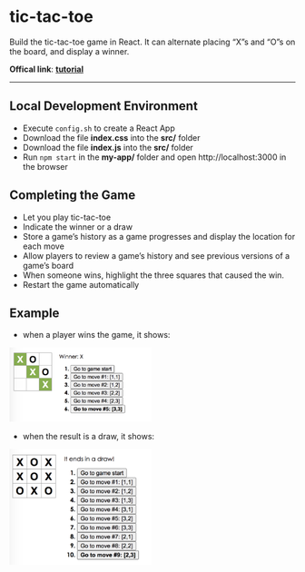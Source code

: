 # tic-tac-toe
Build the tic-tac-toe game in React. It can alternate placing “X”s and “O”s on the board, and display a winner.

**Offical link**: [**tutorial**](https://reactjs.org/tutorial/tutorial.html#completing-the-game)

***
## Local Development Environment 
- Execute `config.sh` to create a React App
- Download the file **index.css** into the **src/** folder
- Download the file **index.js** into the **src/** folder
- Run `npm start` in the **my-app/** folder and open http://localhost:3000 in the browser


## Completing the Game
- Let you play tic-tac-toe
- Indicate the winner or a draw
- Store a game’s history as a game progresses and display the location for each move
- Allow players to review a game’s history and see previous versions of a game’s board
- When someone wins, highlight the three squares that caused the win.
- Restart the game automatically


## Example
- when a player wins the game, it shows:
<img src='pic/winner.png' width='250'/>

- when the result is a draw, it shows:
<img src='pic/draw.png' width='250'/>
